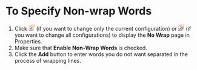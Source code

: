 # To Specify Non-wrap Words

1. Click ![Properties for Current Configuration](../../images/properties.png)
(if you want to change only the current configuration) or
![Properties for All Configuration](../../images/allproperties.png)
(if you want to change all configurations) to display the **No Wrap** page in Properties.
2. Make sure that **Enable Non-Wrap Words** is checked.
3. Click the **Add** button to enter words you do not want separated in the
process of wrapping lines.
